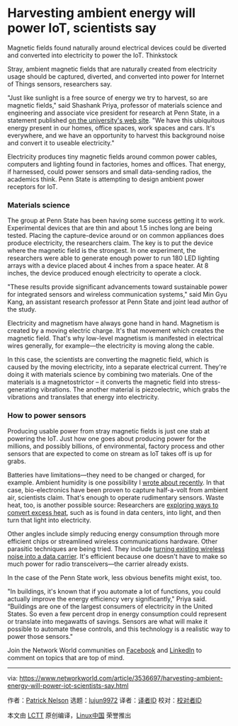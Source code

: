 [#]: collector: (lujun9972)
[#]: translator: (silentdawn-zz)
[#]: reviewer: ( )
[#]: publisher: ( )
[#]: url: ( )
[#]: subject: (Harvesting ambient energy will power IoT, scientists say)
[#]: via: (https://www.networkworld.com/article/3536697/harvesting-ambient-energy-will-power-iot-scientists-say.html)
[#]: author: (Patrick Nelson https://www.networkworld.com/author/Patrick-Nelson/)

Harvesting ambient energy will power IoT, scientists say
======
Magnetic fields found naturally around electrical devices could be diverted and converted into electricity to power the IoT.
Thinkstock

Stray, ambient magnetic fields that are naturally created from electricity usage should be captured, diverted, and converted into power for Internet of Things sensors, researchers say.

"Just like sunlight is a free source of energy we try to harvest, so are magnetic fields," said Shashank Priya, professor of materials science and engineering and associate vice president for research at Penn State, in a statement published [on the university's web site][1]. "We have this ubiquitous energy present in our homes, office spaces, work spaces and cars. It's everywhere, and we have an opportunity to harvest this background noise and convert it to useable electricity."

Electricity produces tiny magnetic fields around common power cables, computers and lighting found in factories, homes and offices. That energy, if harnessed, could power sensors and small data-sending radios, the academics think. Penn State is attempting to design ambient power receptors for IoT.

### Materials science

The group at Penn State has been having some success getting it to work. Experimental devices that are thin and about 1.5 inches long are being tested. Placing the capture-device around or on common appliances does produce electricity, the researchers claim. The key is to put the device where the magnetic field is the strongest. In one experiment, the researchers were able to generate enough power to run 180 LED lighting arrays with a device placed about 4 inches from a space heater. At 8 inches, the device produced enough electricity to operate a clock.

"These results provide significant advancements toward sustainable power for integrated sensors and wireless communication systems," said Min Gyu Kang, an assistant research professor at Penn State and joint lead author of the study.

Electricity and magnetism have always gone hand in hand. Magnetism is created by a moving electric charge. It's that movement which creates the magnetic field. That's why low-level magnetism is manifested in electrical wires generally, for example—the electricity is moving along the cable.

In this case, the scientists are converting the magnetic field, which is caused by the moving electricity, into a separate electrical current. They're doing it with materials science by combining two materials. One of the materials is a magnetostrictor – it converts the magnetic field into stress-generating vibrations. The another material is piezoelectric, which grabs the vibrations and translates that energy into electricity.

[][2]

### How to power sensors

Producing usable power from stray magnetic fields is just one stab at powering the IoT. Just how one goes about producing power for the millions, and possibly billions, of environmental, factory process and other sensors that are expected to come on stream as IoT takes off is up for grabs.

Batteries have limitations—they need to be changed or charged, for example. Ambient humidity is one possibility I [wrote about recently][3]. In that case, bio-electronics have been proven to capture half-a-volt from ambient air, scientists claim. That's enough to operate rudimentary sensors. Waste heat, too, is another possible source: Researchers are [exploring ways to convert excess heat][4], such as is found in data centers, into light, and then turn that light into electricity.

Other angles include simply reducing energy consumption through more efficient chips or streamlined wireless communications hardware. Other parasitic techniques are being tried. They include [turning existing wireless noise into a data carrier][5]. It's efficient because one doesn't have to make so much power for radio transceivers—the carrier already exists.

In the case of the Penn State work, less obvious benefits might exist, too.

"In buildings, it's known that if you automate a lot of functions, you could actually improve the energy efficiency very significantly," Priya said. “Buildings are one of the largest consumers of electricity in the United States. So even a few percent drop in energy consumption could represent or translate into megawatts of savings. Sensors are what will make it possible to automate these controls, and this technology is a realistic way to power those sensors."

Join the Network World communities on [Facebook][6] and [LinkedIn][7] to comment on topics that are top of mind.

--------------------------------------------------------------------------------

via: https://www.networkworld.com/article/3536697/harvesting-ambient-energy-will-power-iot-scientists-say.html

作者：[Patrick Nelson][a]
选题：[lujun9972][b]
译者：[译者ID](https://github.com/译者ID)
校对：[校对者ID](https://github.com/校对者ID)

本文由 [LCTT](https://github.com/LCTT/TranslateProject) 原创编译，[Linux中国](https://linux.cn/) 荣誉推出

[a]: https://www.networkworld.com/author/Patrick-Nelson/
[b]: https://github.com/lujun9972
[1]: https://news.psu.edu/story/613154/2020/03/31/research/scientists-tap-unused-energy-source-power-smart-sensor-networks
[2]: https://www.networkworld.com/blog/itaas-and-the-corporate-storage-technology/?utm_source=IDG&utm_medium=promotions&utm_campaign=HPE22140&utm_content=sidebar (ITAAS and Corporate Storage Strategy)
[3]: https://www.networkworld.com/article/3529893/seawater-humidity-inspire-new-ways-to-generate-power.html
[4]: https://www.networkworld.com/article/3410578/data-centers-may-soon-recycle-heat-into-electricity.html
[5]: https://www.networkworld.com/article/3449819/wireless-noise-protocol-can-extend-iot-range.html
[6]: https://www.facebook.com/NetworkWorld/
[7]: https://www.linkedin.com/company/network-world
